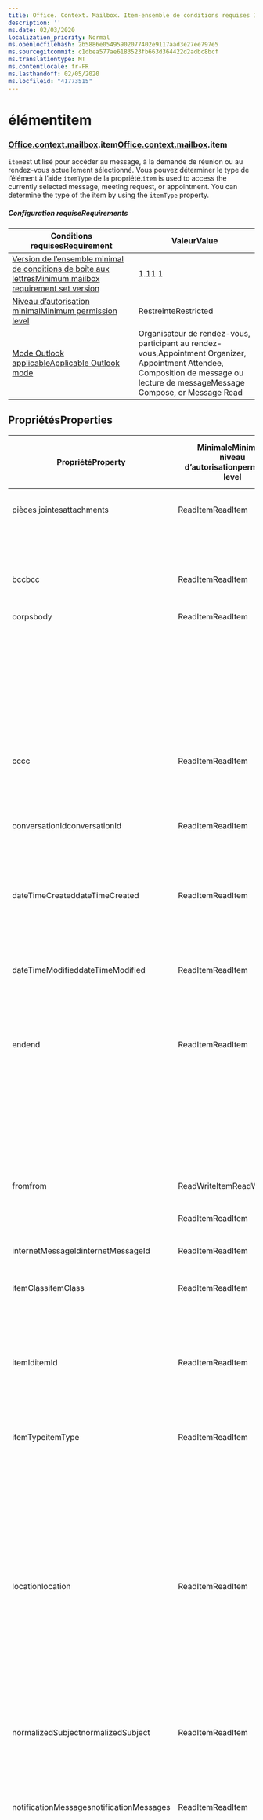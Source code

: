 ```yaml
---
title: Office. Context. Mailbox. Item-ensemble de conditions requises 1,7
description: ''
ms.date: 02/03/2020
localization_priority: Normal
ms.openlocfilehash: 2b5886e05495902077402e9117aad3e27ee797e5
ms.sourcegitcommit: c1dbea577ae6183523fb663d364422d2adbc8bcf
ms.translationtype: MT
ms.contentlocale: fr-FR
ms.lasthandoff: 02/05/2020
ms.locfileid: "41773515"
---
```

# <a name="item"></a><span data-ttu-id="9b2e2-102">élément</span><span class="sxs-lookup"><span data-stu-id="9b2e2-102">item</span></span>

### <a name="officeofficemdcontextofficecontextmdmailboxofficecontextmailboxmditem"></a><span data-ttu-id="9b2e2-103">[Office](office.md)[.context](office.context.md)[.mailbox](office.context.mailbox.md).item</span><span class="sxs-lookup"><span data-stu-id="9b2e2-103">[Office](office.md)[.context](office.context.md)[.mailbox](office.context.mailbox.md).item</span></span>

<span data-ttu-id="9b2e2-p101">`item`est utilisé pour accéder au message, à la demande de réunion ou au rendez-vous actuellement sélectionné. Vous pouvez déterminer le type de l’élément à l’aide `itemType` de la propriété.</span><span class="sxs-lookup"><span data-stu-id="9b2e2-p101">`item` is used to access the currently selected message, meeting request, or appointment. You can determine the type of the item by using the `itemType` property.</span></span>

##### <a name="requirements"></a><span data-ttu-id="9b2e2-106">Configuration requise</span><span class="sxs-lookup"><span data-stu-id="9b2e2-106">Requirements</span></span>

|<span data-ttu-id="9b2e2-107">Conditions requises</span><span class="sxs-lookup"><span data-stu-id="9b2e2-107">Requirement</span></span>|<span data-ttu-id="9b2e2-108">Valeur</span><span class="sxs-lookup"><span data-stu-id="9b2e2-108">Value</span></span>|
|---|---|
|[<span data-ttu-id="9b2e2-109">Version de l’ensemble minimal de conditions de boîte aux lettres</span><span class="sxs-lookup"><span data-stu-id="9b2e2-109">Minimum mailbox requirement set version</span></span>](../../requirement-sets/outlook-api-requirement-sets.md)|<span data-ttu-id="9b2e2-110">1.1</span><span class="sxs-lookup"><span data-stu-id="9b2e2-110">1.1</span></span>|
|[<span data-ttu-id="9b2e2-111">Niveau d’autorisation minimal</span><span class="sxs-lookup"><span data-stu-id="9b2e2-111">Minimum permission level</span></span>](/outlook/add-ins/understanding-outlook-add-in-permissions)|<span data-ttu-id="9b2e2-112">Restreinte</span><span class="sxs-lookup"><span data-stu-id="9b2e2-112">Restricted</span></span>|
|[<span data-ttu-id="9b2e2-113">Mode Outlook applicable</span><span class="sxs-lookup"><span data-stu-id="9b2e2-113">Applicable Outlook mode</span></span>](/outlook/add-ins/#extension-points)|<span data-ttu-id="9b2e2-114">Organisateur de rendez-vous, participant au rendez-vous,</span><span class="sxs-lookup"><span data-stu-id="9b2e2-114">Appointment Organizer, Appointment Attendee,</span></span><br><span data-ttu-id="9b2e2-115">Composition de message ou lecture de message</span><span class="sxs-lookup"><span data-stu-id="9b2e2-115">Message Compose, or Message Read</span></span>|

## <a name="properties"></a><span data-ttu-id="9b2e2-116">Propriétés</span><span class="sxs-lookup"><span data-stu-id="9b2e2-116">Properties</span></span>

| <span data-ttu-id="9b2e2-117">Propriété</span><span class="sxs-lookup"><span data-stu-id="9b2e2-117">Property</span></span> | <span data-ttu-id="9b2e2-118">Minimale</span><span class="sxs-lookup"><span data-stu-id="9b2e2-118">Minimum</span></span><br><span data-ttu-id="9b2e2-119">niveau d’autorisation</span><span class="sxs-lookup"><span data-stu-id="9b2e2-119">permission level</span></span> | <span data-ttu-id="9b2e2-120">Détails par mode</span><span class="sxs-lookup"><span data-stu-id="9b2e2-120">Details by mode</span></span> | <span data-ttu-id="9b2e2-121">Type de retour</span><span class="sxs-lookup"><span data-stu-id="9b2e2-121">Return type</span></span> | <span data-ttu-id="9b2e2-122">Minimale</span><span class="sxs-lookup"><span data-stu-id="9b2e2-122">Minimum</span></span><br><span data-ttu-id="9b2e2-123">ensemble de conditions requises</span><span class="sxs-lookup"><span data-stu-id="9b2e2-123">requirement set</span></span> |
|---|---|---|---|:---:|
| <span data-ttu-id="9b2e2-124">pièces jointes</span><span class="sxs-lookup"><span data-stu-id="9b2e2-124">attachments</span></span> | <span data-ttu-id="9b2e2-125">ReadItem</span><span class="sxs-lookup"><span data-stu-id="9b2e2-125">ReadItem</span></span> | [<span data-ttu-id="9b2e2-126">Participant à un rendez-vous</span><span class="sxs-lookup"><span data-stu-id="9b2e2-126">Appointment Attendee</span></span>](/javascript/api/outlook/office.appointmentread?view=outlook-js-1.7#attachments) | <span data-ttu-id="9b2e2-127">Array.<[AttachmentDetails](/javascript/api/outlook/office.attachmentdetails)></span><span class="sxs-lookup"><span data-stu-id="9b2e2-127">Array.<[AttachmentDetails](/javascript/api/outlook/office.attachmentdetails)></span></span> | [<span data-ttu-id="9b2e2-128">1.1</span><span class="sxs-lookup"><span data-stu-id="9b2e2-128">1.1</span></span>](../requirement-set-1.1/outlook-requirement-set-1.1.md) |
| | | [<span data-ttu-id="9b2e2-129">Lecture de message</span><span class="sxs-lookup"><span data-stu-id="9b2e2-129">Message Read</span></span>](/javascript/api/outlook/office.messageread?view=outlook-js-1.7#attachments) | <span data-ttu-id="9b2e2-130">Array.<[AttachmentDetails](/javascript/api/outlook/office.attachmentdetails)></span><span class="sxs-lookup"><span data-stu-id="9b2e2-130">Array.<[AttachmentDetails](/javascript/api/outlook/office.attachmentdetails)></span></span> | [<span data-ttu-id="9b2e2-131">1.1</span><span class="sxs-lookup"><span data-stu-id="9b2e2-131">1.1</span></span>](../requirement-set-1.1/outlook-requirement-set-1.1.md) |
| <span data-ttu-id="9b2e2-132">bcc</span><span class="sxs-lookup"><span data-stu-id="9b2e2-132">bcc</span></span> | <span data-ttu-id="9b2e2-133">ReadItem</span><span class="sxs-lookup"><span data-stu-id="9b2e2-133">ReadItem</span></span> | [<span data-ttu-id="9b2e2-134">Composition de message</span><span class="sxs-lookup"><span data-stu-id="9b2e2-134">Message Compose</span></span>](/javascript/api/outlook/office.messagecompose?view=outlook-js-1.7#bcc) | [<span data-ttu-id="9b2e2-135">Destinataires</span><span class="sxs-lookup"><span data-stu-id="9b2e2-135">Recipients</span></span>](/javascript/api/outlook/office.recipients) | [<span data-ttu-id="9b2e2-136">1.1</span><span class="sxs-lookup"><span data-stu-id="9b2e2-136">1.1</span></span>](../requirement-set-1.1/outlook-requirement-set-1.1.md) |
| <span data-ttu-id="9b2e2-137">corps</span><span class="sxs-lookup"><span data-stu-id="9b2e2-137">body</span></span> | <span data-ttu-id="9b2e2-138">ReadItem</span><span class="sxs-lookup"><span data-stu-id="9b2e2-138">ReadItem</span></span> | [<span data-ttu-id="9b2e2-139">Organisateur de rendez-vous</span><span class="sxs-lookup"><span data-stu-id="9b2e2-139">Appointment Organizer</span></span>](/javascript/api/outlook/office.appointmentcompose?view=outlook-js-1.7#body) | [<span data-ttu-id="9b2e2-140">Corps</span><span class="sxs-lookup"><span data-stu-id="9b2e2-140">Body</span></span>](/javascript/api/outlook/office.body) | [<span data-ttu-id="9b2e2-141">1.1</span><span class="sxs-lookup"><span data-stu-id="9b2e2-141">1.1</span></span>](../requirement-set-1.1/outlook-requirement-set-1.1.md) |
| | | [<span data-ttu-id="9b2e2-142">Participant à un rendez-vous</span><span class="sxs-lookup"><span data-stu-id="9b2e2-142">Appointment Attendee</span></span>](/javascript/api/outlook/office.appointmentread?view=outlook-js-1.7#body) | [<span data-ttu-id="9b2e2-143">Corps</span><span class="sxs-lookup"><span data-stu-id="9b2e2-143">Body</span></span>](/javascript/api/outlook/office.body) | [<span data-ttu-id="9b2e2-144">1.1</span><span class="sxs-lookup"><span data-stu-id="9b2e2-144">1.1</span></span>](../requirement-set-1.1/outlook-requirement-set-1.1.md) |
| | | [<span data-ttu-id="9b2e2-145">Composition de message</span><span class="sxs-lookup"><span data-stu-id="9b2e2-145">Message Compose</span></span>](/javascript/api/outlook/office.messagecompose?view=outlook-js-1.7#body) | [<span data-ttu-id="9b2e2-146">Corps</span><span class="sxs-lookup"><span data-stu-id="9b2e2-146">Body</span></span>](/javascript/api/outlook/office.body) | [<span data-ttu-id="9b2e2-147">1.1</span><span class="sxs-lookup"><span data-stu-id="9b2e2-147">1.1</span></span>](../requirement-set-1.1/outlook-requirement-set-1.1.md) |
| | | [<span data-ttu-id="9b2e2-148">Lecture de message</span><span class="sxs-lookup"><span data-stu-id="9b2e2-148">Message Read</span></span>](/javascript/api/outlook/office.messageread?view=outlook-js-1.7#body) | [<span data-ttu-id="9b2e2-149">Corps</span><span class="sxs-lookup"><span data-stu-id="9b2e2-149">Body</span></span>](/javascript/api/outlook/office.body) | [<span data-ttu-id="9b2e2-150">1.1</span><span class="sxs-lookup"><span data-stu-id="9b2e2-150">1.1</span></span>](../requirement-set-1.1/outlook-requirement-set-1.1.md) |
| <span data-ttu-id="9b2e2-151">cc</span><span class="sxs-lookup"><span data-stu-id="9b2e2-151">cc</span></span> | <span data-ttu-id="9b2e2-152">ReadItem</span><span class="sxs-lookup"><span data-stu-id="9b2e2-152">ReadItem</span></span> | [<span data-ttu-id="9b2e2-153">Composition de message</span><span class="sxs-lookup"><span data-stu-id="9b2e2-153">Message Compose</span></span>](/javascript/api/outlook/office.messagecompose?view=outlook-js-1.7#cc) | [<span data-ttu-id="9b2e2-154">Destinataires</span><span class="sxs-lookup"><span data-stu-id="9b2e2-154">Recipients</span></span>](/javascript/api/outlook/office.recipients) | [<span data-ttu-id="9b2e2-155">1.1</span><span class="sxs-lookup"><span data-stu-id="9b2e2-155">1.1</span></span>](../requirement-set-1.1/outlook-requirement-set-1.1.md) |
| | | [<span data-ttu-id="9b2e2-156">Lecture de message</span><span class="sxs-lookup"><span data-stu-id="9b2e2-156">Message Read</span></span>](/javascript/api/outlook/office.messageread?view=outlook-js-1.7#cc) | <span data-ttu-id="9b2e2-157">Tableau. <[EmailAddressDetails](/javascript/api/outlook/office.emailaddressdetails)></span><span class="sxs-lookup"><span data-stu-id="9b2e2-157">Array.<[EmailAddressDetails](/javascript/api/outlook/office.emailaddressdetails)></span></span> | [<span data-ttu-id="9b2e2-158">1.1</span><span class="sxs-lookup"><span data-stu-id="9b2e2-158">1.1</span></span>](../requirement-set-1.1/outlook-requirement-set-1.1.md) |
| <span data-ttu-id="9b2e2-159">conversationId</span><span class="sxs-lookup"><span data-stu-id="9b2e2-159">conversationId</span></span> | <span data-ttu-id="9b2e2-160">ReadItem</span><span class="sxs-lookup"><span data-stu-id="9b2e2-160">ReadItem</span></span> | [<span data-ttu-id="9b2e2-161">Composition de message</span><span class="sxs-lookup"><span data-stu-id="9b2e2-161">Message Compose</span></span>](/javascript/api/outlook/office.messagecompose?view=outlook-js-1.7#conversationid) | <span data-ttu-id="9b2e2-162">Chaîne</span><span class="sxs-lookup"><span data-stu-id="9b2e2-162">String</span></span> | [<span data-ttu-id="9b2e2-163">1.1</span><span class="sxs-lookup"><span data-stu-id="9b2e2-163">1.1</span></span>](../requirement-set-1.1/outlook-requirement-set-1.1.md) |
| | | [<span data-ttu-id="9b2e2-164">Lecture de message</span><span class="sxs-lookup"><span data-stu-id="9b2e2-164">Message Read</span></span>](/javascript/api/outlook/office.messageread?view=outlook-js-1.7#conversationid) | <span data-ttu-id="9b2e2-165">Chaîne</span><span class="sxs-lookup"><span data-stu-id="9b2e2-165">String</span></span> | [<span data-ttu-id="9b2e2-166">1.1</span><span class="sxs-lookup"><span data-stu-id="9b2e2-166">1.1</span></span>](../requirement-set-1.1/outlook-requirement-set-1.1.md) |
| <span data-ttu-id="9b2e2-167">dateTimeCreated</span><span class="sxs-lookup"><span data-stu-id="9b2e2-167">dateTimeCreated</span></span> | <span data-ttu-id="9b2e2-168">ReadItem</span><span class="sxs-lookup"><span data-stu-id="9b2e2-168">ReadItem</span></span> | [<span data-ttu-id="9b2e2-169">Participant à un rendez-vous</span><span class="sxs-lookup"><span data-stu-id="9b2e2-169">Appointment Attendee</span></span>](/javascript/api/outlook/office.appointmentread?view=outlook-js-1.7#datetimecreated) | <span data-ttu-id="9b2e2-170">Date</span><span class="sxs-lookup"><span data-stu-id="9b2e2-170">Date</span></span> | [<span data-ttu-id="9b2e2-171">1.1</span><span class="sxs-lookup"><span data-stu-id="9b2e2-171">1.1</span></span>](../requirement-set-1.1/outlook-requirement-set-1.1.md) |
| | | [<span data-ttu-id="9b2e2-172">Lecture de message</span><span class="sxs-lookup"><span data-stu-id="9b2e2-172">Message Read</span></span>](/javascript/api/outlook/office.messageread?view=outlook-js-1.7#datetimecreated) | <span data-ttu-id="9b2e2-173">Date</span><span class="sxs-lookup"><span data-stu-id="9b2e2-173">Date</span></span> | [<span data-ttu-id="9b2e2-174">1.1</span><span class="sxs-lookup"><span data-stu-id="9b2e2-174">1.1</span></span>](../requirement-set-1.1/outlook-requirement-set-1.1.md) |
| <span data-ttu-id="9b2e2-175">dateTimeModified</span><span class="sxs-lookup"><span data-stu-id="9b2e2-175">dateTimeModified</span></span> | <span data-ttu-id="9b2e2-176">ReadItem</span><span class="sxs-lookup"><span data-stu-id="9b2e2-176">ReadItem</span></span> | [<span data-ttu-id="9b2e2-177">Participant à un rendez-vous</span><span class="sxs-lookup"><span data-stu-id="9b2e2-177">Appointment Attendee</span></span>](/javascript/api/outlook/office.appointmentread?view=outlook-js-1.7#datetimemodified) | <span data-ttu-id="9b2e2-178">Date</span><span class="sxs-lookup"><span data-stu-id="9b2e2-178">Date</span></span> | [<span data-ttu-id="9b2e2-179">1.1</span><span class="sxs-lookup"><span data-stu-id="9b2e2-179">1.1</span></span>](../requirement-set-1.1/outlook-requirement-set-1.1.md) |
| | | [<span data-ttu-id="9b2e2-180">Lecture de message</span><span class="sxs-lookup"><span data-stu-id="9b2e2-180">Message Read</span></span>](/javascript/api/outlook/office.messageread?view=outlook-js-1.7#datetimemodified) | <span data-ttu-id="9b2e2-181">Date</span><span class="sxs-lookup"><span data-stu-id="9b2e2-181">Date</span></span> | [<span data-ttu-id="9b2e2-182">1.1</span><span class="sxs-lookup"><span data-stu-id="9b2e2-182">1.1</span></span>](../requirement-set-1.1/outlook-requirement-set-1.1.md) |
| <span data-ttu-id="9b2e2-183">end</span><span class="sxs-lookup"><span data-stu-id="9b2e2-183">end</span></span> | <span data-ttu-id="9b2e2-184">ReadItem</span><span class="sxs-lookup"><span data-stu-id="9b2e2-184">ReadItem</span></span> | [<span data-ttu-id="9b2e2-185">Organisateur de rendez-vous</span><span class="sxs-lookup"><span data-stu-id="9b2e2-185">Appointment Organizer</span></span>](/javascript/api/outlook/office.appointmentcompose?view=outlook-js-1.7#end) | [<span data-ttu-id="9b2e2-186">Time</span><span class="sxs-lookup"><span data-stu-id="9b2e2-186">Time</span></span>](/javascript/api/outlook/office.time) | [<span data-ttu-id="9b2e2-187">1.1</span><span class="sxs-lookup"><span data-stu-id="9b2e2-187">1.1</span></span>](../requirement-set-1.1/outlook-requirement-set-1.1.md) |
| | | [<span data-ttu-id="9b2e2-188">Participant à un rendez-vous</span><span class="sxs-lookup"><span data-stu-id="9b2e2-188">Appointment Attendee</span></span>](/javascript/api/outlook/office.appointmentread?view=outlook-js-1.7#end) | <span data-ttu-id="9b2e2-189">Date</span><span class="sxs-lookup"><span data-stu-id="9b2e2-189">Date</span></span> | [<span data-ttu-id="9b2e2-190">1.1</span><span class="sxs-lookup"><span data-stu-id="9b2e2-190">1.1</span></span>](../requirement-set-1.1/outlook-requirement-set-1.1.md) |
| | | [<span data-ttu-id="9b2e2-191">Lecture de message</span><span class="sxs-lookup"><span data-stu-id="9b2e2-191">Message Read</span></span>](/javascript/api/outlook/office.messageread?view=outlook-js-1.7#end)<br><span data-ttu-id="9b2e2-192">(Demande de réunion)</span><span class="sxs-lookup"><span data-stu-id="9b2e2-192">(Meeting Request)</span></span> | <span data-ttu-id="9b2e2-193">Date</span><span class="sxs-lookup"><span data-stu-id="9b2e2-193">Date</span></span> | [<span data-ttu-id="9b2e2-194">1.1</span><span class="sxs-lookup"><span data-stu-id="9b2e2-194">1.1</span></span>](../requirement-set-1.1/outlook-requirement-set-1.1.md) |
| <span data-ttu-id="9b2e2-195">from</span><span class="sxs-lookup"><span data-stu-id="9b2e2-195">from</span></span> | <span data-ttu-id="9b2e2-196">ReadWriteItem</span><span class="sxs-lookup"><span data-stu-id="9b2e2-196">ReadWriteItem</span></span> | [<span data-ttu-id="9b2e2-197">Composition de message</span><span class="sxs-lookup"><span data-stu-id="9b2e2-197">Message Compose</span></span>](/javascript/api/outlook/office.messagecompose?view=outlook-js-1.7#from) | [<span data-ttu-id="9b2e2-198">From</span><span class="sxs-lookup"><span data-stu-id="9b2e2-198">From</span></span>](/javascript/api/outlook/office.from) | [<span data-ttu-id="9b2e2-199">1,7</span><span class="sxs-lookup"><span data-stu-id="9b2e2-199">1.7</span></span>](../requirement-set-1.7/outlook-requirement-set-1.7.md) |
| | <span data-ttu-id="9b2e2-200">ReadItem</span><span class="sxs-lookup"><span data-stu-id="9b2e2-200">ReadItem</span></span> | [<span data-ttu-id="9b2e2-201">Lecture de message</span><span class="sxs-lookup"><span data-stu-id="9b2e2-201">Message Read</span></span>](/javascript/api/outlook/office.messageread?view=outlook-js-1.7#from) | [<span data-ttu-id="9b2e2-202">EmailAddressDetails</span><span class="sxs-lookup"><span data-stu-id="9b2e2-202">EmailAddressDetails</span></span>](/javascript/api/outlook/office.emailaddressdetails) | [<span data-ttu-id="9b2e2-203">1.1</span><span class="sxs-lookup"><span data-stu-id="9b2e2-203">1.1</span></span>](../requirement-set-1.1/outlook-requirement-set-1.1.md) |
| <span data-ttu-id="9b2e2-204">internetMessageId</span><span class="sxs-lookup"><span data-stu-id="9b2e2-204">internetMessageId</span></span> | <span data-ttu-id="9b2e2-205">ReadItem</span><span class="sxs-lookup"><span data-stu-id="9b2e2-205">ReadItem</span></span> | [<span data-ttu-id="9b2e2-206">Lecture de message</span><span class="sxs-lookup"><span data-stu-id="9b2e2-206">Message Read</span></span>](/javascript/api/outlook/office.messageread?view=outlook-js-1.7#internetmessageid) | <span data-ttu-id="9b2e2-207">Chaîne</span><span class="sxs-lookup"><span data-stu-id="9b2e2-207">String</span></span> | [<span data-ttu-id="9b2e2-208">1.1</span><span class="sxs-lookup"><span data-stu-id="9b2e2-208">1.1</span></span>](../requirement-set-1.1/outlook-requirement-set-1.1.md) |
| <span data-ttu-id="9b2e2-209">itemClass</span><span class="sxs-lookup"><span data-stu-id="9b2e2-209">itemClass</span></span> | <span data-ttu-id="9b2e2-210">ReadItem</span><span class="sxs-lookup"><span data-stu-id="9b2e2-210">ReadItem</span></span> | [<span data-ttu-id="9b2e2-211">Participant à un rendez-vous</span><span class="sxs-lookup"><span data-stu-id="9b2e2-211">Appointment Attendee</span></span>](/javascript/api/outlook/office.appointmentread?view=outlook-js-1.7#itemclass) | <span data-ttu-id="9b2e2-212">Chaîne</span><span class="sxs-lookup"><span data-stu-id="9b2e2-212">String</span></span> | [<span data-ttu-id="9b2e2-213">1.1</span><span class="sxs-lookup"><span data-stu-id="9b2e2-213">1.1</span></span>](../requirement-set-1.1/outlook-requirement-set-1.1.md) |
| | | [<span data-ttu-id="9b2e2-214">Lecture de message</span><span class="sxs-lookup"><span data-stu-id="9b2e2-214">Message Read</span></span>](/javascript/api/outlook/office.messageread?view=outlook-js-1.7#itemclass) | <span data-ttu-id="9b2e2-215">Chaîne</span><span class="sxs-lookup"><span data-stu-id="9b2e2-215">String</span></span> | [<span data-ttu-id="9b2e2-216">1.1</span><span class="sxs-lookup"><span data-stu-id="9b2e2-216">1.1</span></span>](../requirement-set-1.1/outlook-requirement-set-1.1.md) |
| <span data-ttu-id="9b2e2-217">itemId</span><span class="sxs-lookup"><span data-stu-id="9b2e2-217">itemId</span></span> | <span data-ttu-id="9b2e2-218">ReadItem</span><span class="sxs-lookup"><span data-stu-id="9b2e2-218">ReadItem</span></span> | [<span data-ttu-id="9b2e2-219">Participant à un rendez-vous</span><span class="sxs-lookup"><span data-stu-id="9b2e2-219">Appointment Attendee</span></span>](/javascript/api/outlook/office.appointmentread?view=outlook-js-1.7#itemid) | <span data-ttu-id="9b2e2-220">Chaîne</span><span class="sxs-lookup"><span data-stu-id="9b2e2-220">String</span></span> | [<span data-ttu-id="9b2e2-221">1.1</span><span class="sxs-lookup"><span data-stu-id="9b2e2-221">1.1</span></span>](../requirement-set-1.1/outlook-requirement-set-1.1.md) |
| | | [<span data-ttu-id="9b2e2-222">Lecture de message</span><span class="sxs-lookup"><span data-stu-id="9b2e2-222">Message Read</span></span>](/javascript/api/outlook/office.messageread?view=outlook-js-1.7#itemid) | <span data-ttu-id="9b2e2-223">Chaîne</span><span class="sxs-lookup"><span data-stu-id="9b2e2-223">String</span></span> | [<span data-ttu-id="9b2e2-224">1.1</span><span class="sxs-lookup"><span data-stu-id="9b2e2-224">1.1</span></span>](../requirement-set-1.1/outlook-requirement-set-1.1.md) |
| <span data-ttu-id="9b2e2-225">itemType</span><span class="sxs-lookup"><span data-stu-id="9b2e2-225">itemType</span></span> | <span data-ttu-id="9b2e2-226">ReadItem</span><span class="sxs-lookup"><span data-stu-id="9b2e2-226">ReadItem</span></span> | [<span data-ttu-id="9b2e2-227">Organisateur de rendez-vous</span><span class="sxs-lookup"><span data-stu-id="9b2e2-227">Appointment Organizer</span></span>](/javascript/api/outlook/office.appointmentcompose?view=outlook-js-1.7#itemtype) | [<span data-ttu-id="9b2e2-228">MailboxEnums. ItemType</span><span class="sxs-lookup"><span data-stu-id="9b2e2-228">MailboxEnums.ItemType</span></span>](/javascript/api/outlook/office.mailboxenums.itemtype) | [<span data-ttu-id="9b2e2-229">1.1</span><span class="sxs-lookup"><span data-stu-id="9b2e2-229">1.1</span></span>](../requirement-set-1.1/outlook-requirement-set-1.1.md) |
| | | [<span data-ttu-id="9b2e2-230">Participant à un rendez-vous</span><span class="sxs-lookup"><span data-stu-id="9b2e2-230">Appointment Attendee</span></span>](/javascript/api/outlook/office.appointmentread?view=outlook-js-1.7#itemtype) | [<span data-ttu-id="9b2e2-231">MailboxEnums. ItemType</span><span class="sxs-lookup"><span data-stu-id="9b2e2-231">MailboxEnums.ItemType</span></span>](/javascript/api/outlook/office.mailboxenums.itemtype) | [<span data-ttu-id="9b2e2-232">1.1</span><span class="sxs-lookup"><span data-stu-id="9b2e2-232">1.1</span></span>](../requirement-set-1.1/outlook-requirement-set-1.1.md) |
| | | [<span data-ttu-id="9b2e2-233">Composition de message</span><span class="sxs-lookup"><span data-stu-id="9b2e2-233">Message Compose</span></span>](/javascript/api/outlook/office.messagecompose?view=outlook-js-1.7#itemtype) | [<span data-ttu-id="9b2e2-234">MailboxEnums. ItemType</span><span class="sxs-lookup"><span data-stu-id="9b2e2-234">MailboxEnums.ItemType</span></span>](/javascript/api/outlook/office.mailboxenums.itemtype) | [<span data-ttu-id="9b2e2-235">1.1</span><span class="sxs-lookup"><span data-stu-id="9b2e2-235">1.1</span></span>](../requirement-set-1.1/outlook-requirement-set-1.1.md) |
| | | [<span data-ttu-id="9b2e2-236">Lecture de message</span><span class="sxs-lookup"><span data-stu-id="9b2e2-236">Message Read</span></span>](/javascript/api/outlook/office.messageread?view=outlook-js-1.7#itemtype) | [<span data-ttu-id="9b2e2-237">MailboxEnums. ItemType</span><span class="sxs-lookup"><span data-stu-id="9b2e2-237">MailboxEnums.ItemType</span></span>](/javascript/api/outlook/office.mailboxenums.itemtype) | [<span data-ttu-id="9b2e2-238">1.1</span><span class="sxs-lookup"><span data-stu-id="9b2e2-238">1.1</span></span>](../requirement-set-1.1/outlook-requirement-set-1.1.md) |
| <span data-ttu-id="9b2e2-239">location</span><span class="sxs-lookup"><span data-stu-id="9b2e2-239">location</span></span> | <span data-ttu-id="9b2e2-240">ReadItem</span><span class="sxs-lookup"><span data-stu-id="9b2e2-240">ReadItem</span></span> | [<span data-ttu-id="9b2e2-241">Organisateur de rendez-vous</span><span class="sxs-lookup"><span data-stu-id="9b2e2-241">Appointment Organizer</span></span>](/javascript/api/outlook/office.appointmentcompose?view=outlook-js-1.7#location) | [<span data-ttu-id="9b2e2-242">Location</span><span class="sxs-lookup"><span data-stu-id="9b2e2-242">Location</span></span>](/javascript/api/outlook/office.location) | [<span data-ttu-id="9b2e2-243">1.1</span><span class="sxs-lookup"><span data-stu-id="9b2e2-243">1.1</span></span>](../requirement-set-1.1/outlook-requirement-set-1.1.md) |
| | | [<span data-ttu-id="9b2e2-244">Participant à un rendez-vous</span><span class="sxs-lookup"><span data-stu-id="9b2e2-244">Appointment Attendee</span></span>](/javascript/api/outlook/office.appointmentread?view=outlook-js-1.7#location) | <span data-ttu-id="9b2e2-245">Chaîne</span><span class="sxs-lookup"><span data-stu-id="9b2e2-245">String</span></span> | [<span data-ttu-id="9b2e2-246">1.1</span><span class="sxs-lookup"><span data-stu-id="9b2e2-246">1.1</span></span>](../requirement-set-1.1/outlook-requirement-set-1.1.md) |
| | | [<span data-ttu-id="9b2e2-247">Lecture de message</span><span class="sxs-lookup"><span data-stu-id="9b2e2-247">Message Read</span></span>](/javascript/api/outlook/office.messageread?view=outlook-js-1.7#location)<br><span data-ttu-id="9b2e2-248">(Demande de réunion)</span><span class="sxs-lookup"><span data-stu-id="9b2e2-248">(Meeting Request)</span></span> | <span data-ttu-id="9b2e2-249">Chaîne</span><span class="sxs-lookup"><span data-stu-id="9b2e2-249">String</span></span> | [<span data-ttu-id="9b2e2-250">1.1</span><span class="sxs-lookup"><span data-stu-id="9b2e2-250">1.1</span></span>](../requirement-set-1.1/outlook-requirement-set-1.1.md) |
| <span data-ttu-id="9b2e2-251">normalizedSubject</span><span class="sxs-lookup"><span data-stu-id="9b2e2-251">normalizedSubject</span></span> | <span data-ttu-id="9b2e2-252">ReadItem</span><span class="sxs-lookup"><span data-stu-id="9b2e2-252">ReadItem</span></span> | [<span data-ttu-id="9b2e2-253">Participant à un rendez-vous</span><span class="sxs-lookup"><span data-stu-id="9b2e2-253">Appointment Attendee</span></span>](/javascript/api/outlook/office.appointmentread?view=outlook-js-1.7#normalizedsubject) | <span data-ttu-id="9b2e2-254">Chaîne</span><span class="sxs-lookup"><span data-stu-id="9b2e2-254">String</span></span> | [<span data-ttu-id="9b2e2-255">1.1</span><span class="sxs-lookup"><span data-stu-id="9b2e2-255">1.1</span></span>](../requirement-set-1.1/outlook-requirement-set-1.1.md) |
| | | [<span data-ttu-id="9b2e2-256">Lecture de message</span><span class="sxs-lookup"><span data-stu-id="9b2e2-256">Message Read</span></span>](/javascript/api/outlook/office.messageread?view=outlook-js-1.7#normalizedsubject) | <span data-ttu-id="9b2e2-257">Chaîne</span><span class="sxs-lookup"><span data-stu-id="9b2e2-257">String</span></span> | [<span data-ttu-id="9b2e2-258">1.1</span><span class="sxs-lookup"><span data-stu-id="9b2e2-258">1.1</span></span>](../requirement-set-1.1/outlook-requirement-set-1.1.md) |
| <span data-ttu-id="9b2e2-259">notificationMessages</span><span class="sxs-lookup"><span data-stu-id="9b2e2-259">notificationMessages</span></span> | <span data-ttu-id="9b2e2-260">ReadItem</span><span class="sxs-lookup"><span data-stu-id="9b2e2-260">ReadItem</span></span> | [<span data-ttu-id="9b2e2-261">Organisateur de rendez-vous</span><span class="sxs-lookup"><span data-stu-id="9b2e2-261">Appointment Organizer</span></span>](/javascript/api/outlook/office.appointmentcompose?view=outlook-js-1.7#notificationmessages) | [<span data-ttu-id="9b2e2-262">NotificationMessages</span><span class="sxs-lookup"><span data-stu-id="9b2e2-262">NotificationMessages</span></span>](/javascript/api/outlook/office.notificationmessages) | [<span data-ttu-id="9b2e2-263">1.3</span><span class="sxs-lookup"><span data-stu-id="9b2e2-263">1.3</span></span>](../requirement-set-1.3/outlook-requirement-set-1.3.md) |
| | | [<span data-ttu-id="9b2e2-264">Participant à un rendez-vous</span><span class="sxs-lookup"><span data-stu-id="9b2e2-264">Appointment Attendee</span></span>](/javascript/api/outlook/office.appointmentread?view=outlook-js-1.7#notificationmessages) | [<span data-ttu-id="9b2e2-265">NotificationMessages</span><span class="sxs-lookup"><span data-stu-id="9b2e2-265">NotificationMessages</span></span>](/javascript/api/outlook/office.notificationmessages) | [<span data-ttu-id="9b2e2-266">1.3</span><span class="sxs-lookup"><span data-stu-id="9b2e2-266">1.3</span></span>](../requirement-set-1.3/outlook-requirement-set-1.3.md) |
| | | [<span data-ttu-id="9b2e2-267">Composition de message</span><span class="sxs-lookup"><span data-stu-id="9b2e2-267">Message Compose</span></span>](/javascript/api/outlook/office.messagecompose?view=outlook-js-1.7#notificationmessages) | [<span data-ttu-id="9b2e2-268">NotificationMessages</span><span class="sxs-lookup"><span data-stu-id="9b2e2-268">NotificationMessages</span></span>](/javascript/api/outlook/office.notificationmessages) | [<span data-ttu-id="9b2e2-269">1.3</span><span class="sxs-lookup"><span data-stu-id="9b2e2-269">1.3</span></span>](../requirement-set-1.3/outlook-requirement-set-1.3.md) |
| | | [<span data-ttu-id="9b2e2-270">Lecture de message</span><span class="sxs-lookup"><span data-stu-id="9b2e2-270">Message Read</span></span>](/javascript/api/outlook/office.messageread?view=outlook-js-1.7#notificationmessages) | [<span data-ttu-id="9b2e2-271">NotificationMessages</span><span class="sxs-lookup"><span data-stu-id="9b2e2-271">NotificationMessages</span></span>](/javascript/api/outlook/office.notificationmessages) | [<span data-ttu-id="9b2e2-272">1.3</span><span class="sxs-lookup"><span data-stu-id="9b2e2-272">1.3</span></span>](../requirement-set-1.3/outlook-requirement-set-1.3.md) |
| <span data-ttu-id="9b2e2-273">optionalAttendees</span><span class="sxs-lookup"><span data-stu-id="9b2e2-273">optionalAttendees</span></span> | <span data-ttu-id="9b2e2-274">ReadItem</span><span class="sxs-lookup"><span data-stu-id="9b2e2-274">ReadItem</span></span> | [<span data-ttu-id="9b2e2-275">Organisateur de rendez-vous</span><span class="sxs-lookup"><span data-stu-id="9b2e2-275">Appointment Organizer</span></span>](/javascript/api/outlook/office.appointmentcompose?view=outlook-js-1.7#optionalattendees) | [<span data-ttu-id="9b2e2-276">Destinataires</span><span class="sxs-lookup"><span data-stu-id="9b2e2-276">Recipients</span></span>](/javascript/api/outlook/office.recipients) | [<span data-ttu-id="9b2e2-277">1.1</span><span class="sxs-lookup"><span data-stu-id="9b2e2-277">1.1</span></span>](../requirement-set-1.1/outlook-requirement-set-1.1.md) |
| | | [<span data-ttu-id="9b2e2-278">Participant à un rendez-vous</span><span class="sxs-lookup"><span data-stu-id="9b2e2-278">Appointment Attendee</span></span>](/javascript/api/outlook/office.appointmentread?view=outlook-js-1.7#optionalattendees) | <span data-ttu-id="9b2e2-279">Tableau. <[EmailAddressDetails](/javascript/api/outlook/office.emailaddressdetails)></span><span class="sxs-lookup"><span data-stu-id="9b2e2-279">Array.<[EmailAddressDetails](/javascript/api/outlook/office.emailaddressdetails)></span></span> | [<span data-ttu-id="9b2e2-280">1.1</span><span class="sxs-lookup"><span data-stu-id="9b2e2-280">1.1</span></span>](../requirement-set-1.1/outlook-requirement-set-1.1.md) |
| <span data-ttu-id="9b2e2-281">organizer</span><span class="sxs-lookup"><span data-stu-id="9b2e2-281">organizer</span></span> | <span data-ttu-id="9b2e2-282">ReadWriteItem</span><span class="sxs-lookup"><span data-stu-id="9b2e2-282">ReadWriteItem</span></span> | [<span data-ttu-id="9b2e2-283">Organisateur de rendez-vous</span><span class="sxs-lookup"><span data-stu-id="9b2e2-283">Appointment Organizer</span></span>](/javascript/api/outlook/office.appointmentcompose?view=outlook-js-1.7#organizer) | [<span data-ttu-id="9b2e2-284">Organizer</span><span class="sxs-lookup"><span data-stu-id="9b2e2-284">Organizer</span></span>](/javascript/api/outlook/office.organizer) | [<span data-ttu-id="9b2e2-285">1,7</span><span class="sxs-lookup"><span data-stu-id="9b2e2-285">1.7</span></span>](../requirement-set-1.7/outlook-requirement-set-1.7.md) |
| | <span data-ttu-id="9b2e2-286">ReadItem</span><span class="sxs-lookup"><span data-stu-id="9b2e2-286">ReadItem</span></span> | [<span data-ttu-id="9b2e2-287">Participant à un rendez-vous</span><span class="sxs-lookup"><span data-stu-id="9b2e2-287">Appointment Attendee</span></span>](/javascript/api/outlook/office.appointmentread?view=outlook-js-1.7#organizer) | [<span data-ttu-id="9b2e2-288">EmailAddressDetails</span><span class="sxs-lookup"><span data-stu-id="9b2e2-288">EmailAddressDetails</span></span>](/javascript/api/outlook/office.emailaddressdetails) | [<span data-ttu-id="9b2e2-289">1.1</span><span class="sxs-lookup"><span data-stu-id="9b2e2-289">1.1</span></span>](../requirement-set-1.1/outlook-requirement-set-1.1.md) |
| <span data-ttu-id="9b2e2-290">recurrence</span><span class="sxs-lookup"><span data-stu-id="9b2e2-290">recurrence</span></span> | <span data-ttu-id="9b2e2-291">ReadItem</span><span class="sxs-lookup"><span data-stu-id="9b2e2-291">ReadItem</span></span> | [<span data-ttu-id="9b2e2-292">Organisateur de rendez-vous</span><span class="sxs-lookup"><span data-stu-id="9b2e2-292">Appointment Organizer</span></span>](/javascript/api/outlook/office.appointmentcompose?view=outlook-js-1.7#recurrence) | [<span data-ttu-id="9b2e2-293">Instances</span><span class="sxs-lookup"><span data-stu-id="9b2e2-293">Recurrence</span></span>](/javascript/api/outlook/office.recurrence) | [<span data-ttu-id="9b2e2-294">1,7</span><span class="sxs-lookup"><span data-stu-id="9b2e2-294">1.7</span></span>](../requirement-set-1.7/outlook-requirement-set-1.7.md) |
| | | [<span data-ttu-id="9b2e2-295">Participant à un rendez-vous</span><span class="sxs-lookup"><span data-stu-id="9b2e2-295">Appointment Attendee</span></span>](/javascript/api/outlook/office.appointmentread?view=outlook-js-1.7#recurrence) | [<span data-ttu-id="9b2e2-296">Instances</span><span class="sxs-lookup"><span data-stu-id="9b2e2-296">Recurrence</span></span>](/javascript/api/outlook/office.recurrence) | [<span data-ttu-id="9b2e2-297">1,7</span><span class="sxs-lookup"><span data-stu-id="9b2e2-297">1.7</span></span>](../requirement-set-1.7/outlook-requirement-set-1.7.md) |
| | | [<span data-ttu-id="9b2e2-298">Lecture de message</span><span class="sxs-lookup"><span data-stu-id="9b2e2-298">Message Read</span></span>](/javascript/api/outlook/office.messageread?view=outlook-js-1.7#recurrence)<br><span data-ttu-id="9b2e2-299">(Demande de réunion)</span><span class="sxs-lookup"><span data-stu-id="9b2e2-299">(Meeting Request)</span></span> | [<span data-ttu-id="9b2e2-300">Instances</span><span class="sxs-lookup"><span data-stu-id="9b2e2-300">Recurrence</span></span>](/javascript/api/outlook/office.recurrence) | [<span data-ttu-id="9b2e2-301">1,7</span><span class="sxs-lookup"><span data-stu-id="9b2e2-301">1.7</span></span>](../requirement-set-1.7/outlook-requirement-set-1.7.md) |
| <span data-ttu-id="9b2e2-302">requiredAttendees</span><span class="sxs-lookup"><span data-stu-id="9b2e2-302">requiredAttendees</span></span> | <span data-ttu-id="9b2e2-303">ReadItem</span><span class="sxs-lookup"><span data-stu-id="9b2e2-303">ReadItem</span></span> | [<span data-ttu-id="9b2e2-304">Organisateur de rendez-vous</span><span class="sxs-lookup"><span data-stu-id="9b2e2-304">Appointment Organizer</span></span>](/javascript/api/outlook/office.appointmentcompose?view=outlook-js-1.7#requiredattendees) | [<span data-ttu-id="9b2e2-305">Destinataires</span><span class="sxs-lookup"><span data-stu-id="9b2e2-305">Recipients</span></span>](/javascript/api/outlook/office.recipients) | [<span data-ttu-id="9b2e2-306">1.1</span><span class="sxs-lookup"><span data-stu-id="9b2e2-306">1.1</span></span>](../requirement-set-1.1/outlook-requirement-set-1.1.md) |
| | | [<span data-ttu-id="9b2e2-307">Participant à un rendez-vous</span><span class="sxs-lookup"><span data-stu-id="9b2e2-307">Appointment Attendee</span></span>](/javascript/api/outlook/office.appointmentread?view=outlook-js-1.7#requiredattendees) | <span data-ttu-id="9b2e2-308">Tableau. <[EmailAddressDetails](/javascript/api/outlook/office.emailaddressdetails)></span><span class="sxs-lookup"><span data-stu-id="9b2e2-308">Array.<[EmailAddressDetails](/javascript/api/outlook/office.emailaddressdetails)></span></span> | [<span data-ttu-id="9b2e2-309">1.1</span><span class="sxs-lookup"><span data-stu-id="9b2e2-309">1.1</span></span>](../requirement-set-1.1/outlook-requirement-set-1.1.md) |
| <span data-ttu-id="9b2e2-310">sender</span><span class="sxs-lookup"><span data-stu-id="9b2e2-310">sender</span></span> | <span data-ttu-id="9b2e2-311">ReadItem</span><span class="sxs-lookup"><span data-stu-id="9b2e2-311">ReadItem</span></span> | [<span data-ttu-id="9b2e2-312">Lecture de message</span><span class="sxs-lookup"><span data-stu-id="9b2e2-312">Message Read</span></span>](/javascript/api/outlook/office.messageread?view=outlook-js-1.7#sender) | [<span data-ttu-id="9b2e2-313">EmailAddressDetails</span><span class="sxs-lookup"><span data-stu-id="9b2e2-313">EmailAddressDetails</span></span>](/javascript/api/outlook/office.emailaddressdetails) | [<span data-ttu-id="9b2e2-314">1.1</span><span class="sxs-lookup"><span data-stu-id="9b2e2-314">1.1</span></span>](../requirement-set-1.1/outlook-requirement-set-1.1.md) |
| <span data-ttu-id="9b2e2-315">seriesId</span><span class="sxs-lookup"><span data-stu-id="9b2e2-315">seriesId</span></span> | <span data-ttu-id="9b2e2-316">ReadItem</span><span class="sxs-lookup"><span data-stu-id="9b2e2-316">ReadItem</span></span> | [<span data-ttu-id="9b2e2-317">Organisateur de rendez-vous</span><span class="sxs-lookup"><span data-stu-id="9b2e2-317">Appointment Organizer</span></span>](/javascript/api/outlook/office.appointmentcompose?view=outlook-js-1.7#seriesid) | <span data-ttu-id="9b2e2-318">Chaîne</span><span class="sxs-lookup"><span data-stu-id="9b2e2-318">String</span></span> | [<span data-ttu-id="9b2e2-319">1,7</span><span class="sxs-lookup"><span data-stu-id="9b2e2-319">1.7</span></span>](../requirement-set-1.7/outlook-requirement-set-1.7.md) |
| | | [<span data-ttu-id="9b2e2-320">Participant à un rendez-vous</span><span class="sxs-lookup"><span data-stu-id="9b2e2-320">Appointment Attendee</span></span>](/javascript/api/outlook/office.appointmentread?view=outlook-js-1.7#seriesid) | <span data-ttu-id="9b2e2-321">Chaîne</span><span class="sxs-lookup"><span data-stu-id="9b2e2-321">String</span></span> | [<span data-ttu-id="9b2e2-322">1,7</span><span class="sxs-lookup"><span data-stu-id="9b2e2-322">1.7</span></span>](../requirement-set-1.7/outlook-requirement-set-1.7.md) |
| | | [<span data-ttu-id="9b2e2-323">Composition de message</span><span class="sxs-lookup"><span data-stu-id="9b2e2-323">Message Compose</span></span>](/javascript/api/outlook/office.messagecompose?view=outlook-js-1.7#seriesid) | <span data-ttu-id="9b2e2-324">Chaîne</span><span class="sxs-lookup"><span data-stu-id="9b2e2-324">String</span></span> | [<span data-ttu-id="9b2e2-325">1,7</span><span class="sxs-lookup"><span data-stu-id="9b2e2-325">1.7</span></span>](../requirement-set-1.7/outlook-requirement-set-1.7.md) |
| | | [<span data-ttu-id="9b2e2-326">Lecture de message</span><span class="sxs-lookup"><span data-stu-id="9b2e2-326">Message Read</span></span>](/javascript/api/outlook/office.messageread?view=outlook-js-1.7#seriesid) | <span data-ttu-id="9b2e2-327">Chaîne</span><span class="sxs-lookup"><span data-stu-id="9b2e2-327">String</span></span> | [<span data-ttu-id="9b2e2-328">1,7</span><span class="sxs-lookup"><span data-stu-id="9b2e2-328">1.7</span></span>](../requirement-set-1.7/outlook-requirement-set-1.7.md) |
| <span data-ttu-id="9b2e2-329">start</span><span class="sxs-lookup"><span data-stu-id="9b2e2-329">start</span></span> | <span data-ttu-id="9b2e2-330">ReadItem</span><span class="sxs-lookup"><span data-stu-id="9b2e2-330">ReadItem</span></span> | [<span data-ttu-id="9b2e2-331">Organisateur de rendez-vous</span><span class="sxs-lookup"><span data-stu-id="9b2e2-331">Appointment Organizer</span></span>](/javascript/api/outlook/office.appointmentcompose?view=outlook-js-1.7#start) | [<span data-ttu-id="9b2e2-332">Time</span><span class="sxs-lookup"><span data-stu-id="9b2e2-332">Time</span></span>](/javascript/api/outlook/office.time) | [<span data-ttu-id="9b2e2-333">1.1</span><span class="sxs-lookup"><span data-stu-id="9b2e2-333">1.1</span></span>](../requirement-set-1.1/outlook-requirement-set-1.1.md) |
| | | [<span data-ttu-id="9b2e2-334">Participant à un rendez-vous</span><span class="sxs-lookup"><span data-stu-id="9b2e2-334">Appointment Attendee</span></span>](/javascript/api/outlook/office.appointmentread?view=outlook-js-1.7#start) | <span data-ttu-id="9b2e2-335">Date</span><span class="sxs-lookup"><span data-stu-id="9b2e2-335">Date</span></span> | [<span data-ttu-id="9b2e2-336">1.1</span><span class="sxs-lookup"><span data-stu-id="9b2e2-336">1.1</span></span>](../requirement-set-1.1/outlook-requirement-set-1.1.md) |
| | | [<span data-ttu-id="9b2e2-337">Lecture de message</span><span class="sxs-lookup"><span data-stu-id="9b2e2-337">Message Read</span></span>](/javascript/api/outlook/office.messageread?view=outlook-js-1.7#start)<br><span data-ttu-id="9b2e2-338">(Demande de réunion)</span><span class="sxs-lookup"><span data-stu-id="9b2e2-338">(Meeting Request)</span></span> | <span data-ttu-id="9b2e2-339">Date</span><span class="sxs-lookup"><span data-stu-id="9b2e2-339">Date</span></span> | [<span data-ttu-id="9b2e2-340">1.1</span><span class="sxs-lookup"><span data-stu-id="9b2e2-340">1.1</span></span>](../requirement-set-1.1/outlook-requirement-set-1.1.md) |
| <span data-ttu-id="9b2e2-341">sujet</span><span class="sxs-lookup"><span data-stu-id="9b2e2-341">subject</span></span> | <span data-ttu-id="9b2e2-342">ReadItem</span><span class="sxs-lookup"><span data-stu-id="9b2e2-342">ReadItem</span></span> | [<span data-ttu-id="9b2e2-343">Organisateur de rendez-vous</span><span class="sxs-lookup"><span data-stu-id="9b2e2-343">Appointment Organizer</span></span>](/javascript/api/outlook/office.appointmentcompose?view=outlook-js-1.7#subject) | [<span data-ttu-id="9b2e2-344">Subject</span><span class="sxs-lookup"><span data-stu-id="9b2e2-344">Subject</span></span>](/javascript/api/outlook/office.subject) | [<span data-ttu-id="9b2e2-345">1.1</span><span class="sxs-lookup"><span data-stu-id="9b2e2-345">1.1</span></span>](../requirement-set-1.1/outlook-requirement-set-1.1.md) |
| | | [<span data-ttu-id="9b2e2-346">Participant à un rendez-vous</span><span class="sxs-lookup"><span data-stu-id="9b2e2-346">Appointment Attendee</span></span>](/javascript/api/outlook/office.appointmentread?view=outlook-js-1.7#subject) | <span data-ttu-id="9b2e2-347">Chaîne</span><span class="sxs-lookup"><span data-stu-id="9b2e2-347">String</span></span> | [<span data-ttu-id="9b2e2-348">1.1</span><span class="sxs-lookup"><span data-stu-id="9b2e2-348">1.1</span></span>](../requirement-set-1.1/outlook-requirement-set-1.1.md) |
| | | [<span data-ttu-id="9b2e2-349">Composition de message</span><span class="sxs-lookup"><span data-stu-id="9b2e2-349">Message Compose</span></span>](/javascript/api/outlook/office.messagecompose?view=outlook-js-1.7#subject) | [<span data-ttu-id="9b2e2-350">Subject</span><span class="sxs-lookup"><span data-stu-id="9b2e2-350">Subject</span></span>](/javascript/api/outlook/office.subject) | [<span data-ttu-id="9b2e2-351">1.1</span><span class="sxs-lookup"><span data-stu-id="9b2e2-351">1.1</span></span>](../requirement-set-1.1/outlook-requirement-set-1.1.md) |
| | | [<span data-ttu-id="9b2e2-352">Lecture de message</span><span class="sxs-lookup"><span data-stu-id="9b2e2-352">Message Read</span></span>](/javascript/api/outlook/office.messageread?view=outlook-js-1.7#subject) | <span data-ttu-id="9b2e2-353">Chaîne</span><span class="sxs-lookup"><span data-stu-id="9b2e2-353">String</span></span> | [<span data-ttu-id="9b2e2-354">1.1</span><span class="sxs-lookup"><span data-stu-id="9b2e2-354">1.1</span></span>](../requirement-set-1.1/outlook-requirement-set-1.1.md) |
| <span data-ttu-id="9b2e2-355">à</span><span class="sxs-lookup"><span data-stu-id="9b2e2-355">to</span></span> | <span data-ttu-id="9b2e2-356">ReadItem</span><span class="sxs-lookup"><span data-stu-id="9b2e2-356">ReadItem</span></span> | [<span data-ttu-id="9b2e2-357">Composition de message</span><span class="sxs-lookup"><span data-stu-id="9b2e2-357">Message Compose</span></span>](/javascript/api/outlook/office.messagecompose?view=outlook-js-1.7#to) | [<span data-ttu-id="9b2e2-358">Destinataires</span><span class="sxs-lookup"><span data-stu-id="9b2e2-358">Recipients</span></span>](/javascript/api/outlook/office.recipients) | [<span data-ttu-id="9b2e2-359">1.1</span><span class="sxs-lookup"><span data-stu-id="9b2e2-359">1.1</span></span>](../requirement-set-1.1/outlook-requirement-set-1.1.md) |
| | | [<span data-ttu-id="9b2e2-360">Lecture de message</span><span class="sxs-lookup"><span data-stu-id="9b2e2-360">Message Read</span></span>](/javascript/api/outlook/office.messageread?view=outlook-js-1.7#to) | <span data-ttu-id="9b2e2-361">Tableau. <[EmailAddressDetails](/javascript/api/outlook/office.emailaddressdetails)></span><span class="sxs-lookup"><span data-stu-id="9b2e2-361">Array.<[EmailAddressDetails](/javascript/api/outlook/office.emailaddressdetails)></span></span> | [<span data-ttu-id="9b2e2-362">1.1</span><span class="sxs-lookup"><span data-stu-id="9b2e2-362">1.1</span></span>](../requirement-set-1.1/outlook-requirement-set-1.1.md) |

## <a name="methods"></a><span data-ttu-id="9b2e2-363">Méthodes</span><span class="sxs-lookup"><span data-stu-id="9b2e2-363">Methods</span></span>

| <span data-ttu-id="9b2e2-364">Méthode</span><span class="sxs-lookup"><span data-stu-id="9b2e2-364">Method</span></span> | <span data-ttu-id="9b2e2-365">Minimale</span><span class="sxs-lookup"><span data-stu-id="9b2e2-365">Minimum</span></span><br><span data-ttu-id="9b2e2-366">niveau d’autorisation</span><span class="sxs-lookup"><span data-stu-id="9b2e2-366">permission level</span></span> | <span data-ttu-id="9b2e2-367">Détails par mode</span><span class="sxs-lookup"><span data-stu-id="9b2e2-367">Details by mode</span></span> | <span data-ttu-id="9b2e2-368">Minimale</span><span class="sxs-lookup"><span data-stu-id="9b2e2-368">Minimum</span></span><br><span data-ttu-id="9b2e2-369">ensemble de conditions requises</span><span class="sxs-lookup"><span data-stu-id="9b2e2-369">requirement set</span></span> |
|---|---|---|:---:|
| <span data-ttu-id="9b2e2-370">addFileAttachmentAsync</span><span class="sxs-lookup"><span data-stu-id="9b2e2-370">addFileAttachmentAsync</span></span> | <span data-ttu-id="9b2e2-371">ReadWriteItem</span><span class="sxs-lookup"><span data-stu-id="9b2e2-371">ReadWriteItem</span></span> | [<span data-ttu-id="9b2e2-372">Organisateur de rendez-vous</span><span class="sxs-lookup"><span data-stu-id="9b2e2-372">Appointment Organizer</span></span>](/javascript/api/outlook/office.appointmentcompose?view=outlook-js-1.7#addfileattachmentasync-uri--attachmentname--options--callback-) | [<span data-ttu-id="9b2e2-373">1.1</span><span class="sxs-lookup"><span data-stu-id="9b2e2-373">1.1</span></span>](../requirement-set-1.1/outlook-requirement-set-1.1.md) |
| | | [<span data-ttu-id="9b2e2-374">Composition de message</span><span class="sxs-lookup"><span data-stu-id="9b2e2-374">Message Compose</span></span>](/javascript/api/outlook/office.messagecompose?view=outlook-js-1.7#addfileattachmentasync-uri--attachmentname--options--callback-) | [<span data-ttu-id="9b2e2-375">1.1</span><span class="sxs-lookup"><span data-stu-id="9b2e2-375">1.1</span></span>](../requirement-set-1.1/outlook-requirement-set-1.1.md) |
| <span data-ttu-id="9b2e2-376">addHandlerAsync</span><span class="sxs-lookup"><span data-stu-id="9b2e2-376">addHandlerAsync</span></span> | <span data-ttu-id="9b2e2-377">ReadItem</span><span class="sxs-lookup"><span data-stu-id="9b2e2-377">ReadItem</span></span> | [<span data-ttu-id="9b2e2-378">Organisateur de rendez-vous</span><span class="sxs-lookup"><span data-stu-id="9b2e2-378">Appointment Organizer</span></span>](/javascript/api/outlook/office.appointmentcompose?view=outlook-js-1.7#addhandlerasync-eventtype--handler--options--callback-) | [<span data-ttu-id="9b2e2-379">1,7</span><span class="sxs-lookup"><span data-stu-id="9b2e2-379">1.7</span></span>](../requirement-set-1.7/outlook-requirement-set-1.7.md) |
| | | [<span data-ttu-id="9b2e2-380">Participant à un rendez-vous</span><span class="sxs-lookup"><span data-stu-id="9b2e2-380">Appointment Attendee</span></span>](/javascript/api/outlook/office.appointmentread?view=outlook-js-1.7#addhandlerasync-eventtype--handler--options--callback-) | [<span data-ttu-id="9b2e2-381">1,7</span><span class="sxs-lookup"><span data-stu-id="9b2e2-381">1.7</span></span>](../requirement-set-1.7/outlook-requirement-set-1.7.md) |
| | | [<span data-ttu-id="9b2e2-382">Composition de message</span><span class="sxs-lookup"><span data-stu-id="9b2e2-382">Message Compose</span></span>](/javascript/api/outlook/office.messagecompose?view=outlook-js-1.7#addhandlerasync-eventtype--handler--options--callback-) | [<span data-ttu-id="9b2e2-383">1,7</span><span class="sxs-lookup"><span data-stu-id="9b2e2-383">1.7</span></span>](../requirement-set-1.7/outlook-requirement-set-1.7.md) |
| | | [<span data-ttu-id="9b2e2-384">Lecture de message</span><span class="sxs-lookup"><span data-stu-id="9b2e2-384">Message Read</span></span>](/javascript/api/outlook/office.messageread?view=outlook-js-1.7#addhandlerasync-eventtype--handler--options--callback-) | [<span data-ttu-id="9b2e2-385">1,7</span><span class="sxs-lookup"><span data-stu-id="9b2e2-385">1.7</span></span>](../requirement-set-1.7/outlook-requirement-set-1.7.md) |
| <span data-ttu-id="9b2e2-386">addItemAttachmentAsync</span><span class="sxs-lookup"><span data-stu-id="9b2e2-386">addItemAttachmentAsync</span></span> | <span data-ttu-id="9b2e2-387">ReadWriteItem</span><span class="sxs-lookup"><span data-stu-id="9b2e2-387">ReadWriteItem</span></span> | [<span data-ttu-id="9b2e2-388">Organisateur de rendez-vous</span><span class="sxs-lookup"><span data-stu-id="9b2e2-388">Appointment Organizer</span></span>](/javascript/api/outlook/office.appointmentcompose?view=outlook-js-1.7#additemattachmentasync-itemid--attachmentname--options--callback-) | [<span data-ttu-id="9b2e2-389">1.1</span><span class="sxs-lookup"><span data-stu-id="9b2e2-389">1.1</span></span>](../requirement-set-1.1/outlook-requirement-set-1.1.md) |
| | | [<span data-ttu-id="9b2e2-390">Composition de message</span><span class="sxs-lookup"><span data-stu-id="9b2e2-390">Message Compose</span></span>](/javascript/api/outlook/office.messagecompose?view=outlook-js-1.7#additemattachmentasync-itemid--attachmentname--options--callback-) | [<span data-ttu-id="9b2e2-391">1.1</span><span class="sxs-lookup"><span data-stu-id="9b2e2-391">1.1</span></span>](../requirement-set-1.1/outlook-requirement-set-1.1.md) |
| <span data-ttu-id="9b2e2-392">fermer</span><span class="sxs-lookup"><span data-stu-id="9b2e2-392">close</span></span> | <span data-ttu-id="9b2e2-393">Restreint</span><span class="sxs-lookup"><span data-stu-id="9b2e2-393">Restricted</span></span> | [<span data-ttu-id="9b2e2-394">Organisateur de rendez-vous</span><span class="sxs-lookup"><span data-stu-id="9b2e2-394">Appointment Organizer</span></span>](/javascript/api/outlook/office.appointmentcompose?view=outlook-js-1.7#close--) | [<span data-ttu-id="9b2e2-395">1.3</span><span class="sxs-lookup"><span data-stu-id="9b2e2-395">1.3</span></span>](../requirement-set-1.3/outlook-requirement-set-1.3.md) |
| | | [<span data-ttu-id="9b2e2-396">Composition de message</span><span class="sxs-lookup"><span data-stu-id="9b2e2-396">Message Compose</span></span>](/javascript/api/outlook/office.messagecompose?view=outlook-js-1.7#close--) | [<span data-ttu-id="9b2e2-397">1.3</span><span class="sxs-lookup"><span data-stu-id="9b2e2-397">1.3</span></span>](../requirement-set-1.3/outlook-requirement-set-1.3.md) |
| <span data-ttu-id="9b2e2-398">displayReplyAllForm</span><span class="sxs-lookup"><span data-stu-id="9b2e2-398">displayReplyAllForm</span></span> | <span data-ttu-id="9b2e2-399">ReadItem</span><span class="sxs-lookup"><span data-stu-id="9b2e2-399">ReadItem</span></span> | [<span data-ttu-id="9b2e2-400">Participant à un rendez-vous</span><span class="sxs-lookup"><span data-stu-id="9b2e2-400">Appointment Attendee</span></span>](/javascript/api/outlook/office.appointmentread?view=outlook-js-1.7#displayreplyallform-formdata--callback-) | [<span data-ttu-id="9b2e2-401">1.1</span><span class="sxs-lookup"><span data-stu-id="9b2e2-401">1.1</span></span>](../requirement-set-1.1/outlook-requirement-set-1.1.md) |
| | | [<span data-ttu-id="9b2e2-402">Lecture de message</span><span class="sxs-lookup"><span data-stu-id="9b2e2-402">Message Read</span></span>](/javascript/api/outlook/office.messageread?view=outlook-js-1.7#displayreplyallform-formdata--callback-) | [<span data-ttu-id="9b2e2-403">1.1</span><span class="sxs-lookup"><span data-stu-id="9b2e2-403">1.1</span></span>](../requirement-set-1.1/outlook-requirement-set-1.1.md) |
| <span data-ttu-id="9b2e2-404">displayReplyForm</span><span class="sxs-lookup"><span data-stu-id="9b2e2-404">displayReplyForm</span></span> | <span data-ttu-id="9b2e2-405">ReadItem</span><span class="sxs-lookup"><span data-stu-id="9b2e2-405">ReadItem</span></span> | [<span data-ttu-id="9b2e2-406">Participant à un rendez-vous</span><span class="sxs-lookup"><span data-stu-id="9b2e2-406">Appointment Attendee</span></span>](/javascript/api/outlook/office.appointmentread?view=outlook-js-1.7#displayreplyform-formdata--callback-) | [<span data-ttu-id="9b2e2-407">1.1</span><span class="sxs-lookup"><span data-stu-id="9b2e2-407">1.1</span></span>](../requirement-set-1.1/outlook-requirement-set-1.1.md) |
| | | [<span data-ttu-id="9b2e2-408">Lecture de message</span><span class="sxs-lookup"><span data-stu-id="9b2e2-408">Message Read</span></span>](/javascript/api/outlook/office.messageread?view=outlook-js-1.7#displayreplyform-formdata--callback-) | [<span data-ttu-id="9b2e2-409">1.1</span><span class="sxs-lookup"><span data-stu-id="9b2e2-409">1.1</span></span>](../requirement-set-1.1/outlook-requirement-set-1.1.md) |
| <span data-ttu-id="9b2e2-410">getEntities</span><span class="sxs-lookup"><span data-stu-id="9b2e2-410">getEntities</span></span> | <span data-ttu-id="9b2e2-411">ReadItem</span><span class="sxs-lookup"><span data-stu-id="9b2e2-411">ReadItem</span></span> | [<span data-ttu-id="9b2e2-412">Participant à un rendez-vous</span><span class="sxs-lookup"><span data-stu-id="9b2e2-412">Appointment Attendee</span></span>](/javascript/api/outlook/office.appointmentread?view=outlook-js-1.7#getentities--) | [<span data-ttu-id="9b2e2-413">1.1</span><span class="sxs-lookup"><span data-stu-id="9b2e2-413">1.1</span></span>](../requirement-set-1.1/outlook-requirement-set-1.1.md) |
| | | [<span data-ttu-id="9b2e2-414">Lecture de message</span><span class="sxs-lookup"><span data-stu-id="9b2e2-414">Message Read</span></span>](/javascript/api/outlook/office.messageread?view=outlook-js-1.7#getentities--) | [<span data-ttu-id="9b2e2-415">1.1</span><span class="sxs-lookup"><span data-stu-id="9b2e2-415">1.1</span></span>](../requirement-set-1.1/outlook-requirement-set-1.1.md) |
| <span data-ttu-id="9b2e2-416">getEntitiesByType</span><span class="sxs-lookup"><span data-stu-id="9b2e2-416">getEntitiesByType</span></span> | <span data-ttu-id="9b2e2-417">Restreint</span><span class="sxs-lookup"><span data-stu-id="9b2e2-417">Restricted</span></span> | [<span data-ttu-id="9b2e2-418">Participant à un rendez-vous</span><span class="sxs-lookup"><span data-stu-id="9b2e2-418">Appointment Attendee</span></span>](/javascript/api/outlook/office.appointmentread?view=outlook-js-1.7#getentitiesbytype-entitytype-) | [<span data-ttu-id="9b2e2-419">1.1</span><span class="sxs-lookup"><span data-stu-id="9b2e2-419">1.1</span></span>](../requirement-set-1.1/outlook-requirement-set-1.1.md) |
| | | [<span data-ttu-id="9b2e2-420">Lecture de message</span><span class="sxs-lookup"><span data-stu-id="9b2e2-420">Message Read</span></span>](/javascript/api/outlook/office.messageread?view=outlook-js-1.7#getentitiesbytype-entitytype-) | [<span data-ttu-id="9b2e2-421">1.1</span><span class="sxs-lookup"><span data-stu-id="9b2e2-421">1.1</span></span>](../requirement-set-1.1/outlook-requirement-set-1.1.md) |
| <span data-ttu-id="9b2e2-422">getFilteredEntitiesByName</span><span class="sxs-lookup"><span data-stu-id="9b2e2-422">getFilteredEntitiesByName</span></span> | <span data-ttu-id="9b2e2-423">ReadItem</span><span class="sxs-lookup"><span data-stu-id="9b2e2-423">ReadItem</span></span> | [<span data-ttu-id="9b2e2-424">Participant à un rendez-vous</span><span class="sxs-lookup"><span data-stu-id="9b2e2-424">Appointment Attendee</span></span>](/javascript/api/outlook/office.appointmentread?view=outlook-js-1.7#getfilteredentitiesbyname-name-) | [<span data-ttu-id="9b2e2-425">1.1</span><span class="sxs-lookup"><span data-stu-id="9b2e2-425">1.1</span></span>](../requirement-set-1.1/outlook-requirement-set-1.1.md) |
| | | [<span data-ttu-id="9b2e2-426">Lecture de message</span><span class="sxs-lookup"><span data-stu-id="9b2e2-426">Message Read</span></span>](/javascript/api/outlook/office.messageread?view=outlook-js-1.7#getfilteredentitiesbyname-name-) | [<span data-ttu-id="9b2e2-427">1.1</span><span class="sxs-lookup"><span data-stu-id="9b2e2-427">1.1</span></span>](../requirement-set-1.1/outlook-requirement-set-1.1.md) |
| <span data-ttu-id="9b2e2-428">getRegExMatches</span><span class="sxs-lookup"><span data-stu-id="9b2e2-428">getRegExMatches</span></span> | <span data-ttu-id="9b2e2-429">ReadItem</span><span class="sxs-lookup"><span data-stu-id="9b2e2-429">ReadItem</span></span> | [<span data-ttu-id="9b2e2-430">Participant à un rendez-vous</span><span class="sxs-lookup"><span data-stu-id="9b2e2-430">Appointment Attendee</span></span>](/javascript/api/outlook/office.appointmentread?view=outlook-js-1.7#getregexmatches--) | [<span data-ttu-id="9b2e2-431">1.1</span><span class="sxs-lookup"><span data-stu-id="9b2e2-431">1.1</span></span>](../requirement-set-1.1/outlook-requirement-set-1.1.md) |
| | | [<span data-ttu-id="9b2e2-432">Lecture de message</span><span class="sxs-lookup"><span data-stu-id="9b2e2-432">Message Read</span></span>](/javascript/api/outlook/office.messageread?view=outlook-js-1.7#getregexmatches--) | [<span data-ttu-id="9b2e2-433">1.1</span><span class="sxs-lookup"><span data-stu-id="9b2e2-433">1.1</span></span>](../requirement-set-1.1/outlook-requirement-set-1.1.md) |
| <span data-ttu-id="9b2e2-434">getRegExMatchesByName</span><span class="sxs-lookup"><span data-stu-id="9b2e2-434">getRegExMatchesByName</span></span> | <span data-ttu-id="9b2e2-435">ReadItem</span><span class="sxs-lookup"><span data-stu-id="9b2e2-435">ReadItem</span></span> | [<span data-ttu-id="9b2e2-436">Participant à un rendez-vous</span><span class="sxs-lookup"><span data-stu-id="9b2e2-436">Appointment Attendee</span></span>](/javascript/api/outlook/office.appointmentread?view=outlook-js-1.7#getregexmatchesbyname-name-) | [<span data-ttu-id="9b2e2-437">1.1</span><span class="sxs-lookup"><span data-stu-id="9b2e2-437">1.1</span></span>](../requirement-set-1.1/outlook-requirement-set-1.1.md) |
| | | [<span data-ttu-id="9b2e2-438">Lecture de message</span><span class="sxs-lookup"><span data-stu-id="9b2e2-438">Message Read</span></span>](/javascript/api/outlook/office.messageread?view=outlook-js-1.7#getregexmatchesbyname-name-) | [<span data-ttu-id="9b2e2-439">1.1</span><span class="sxs-lookup"><span data-stu-id="9b2e2-439">1.1</span></span>](../requirement-set-1.1/outlook-requirement-set-1.1.md) |
| <span data-ttu-id="9b2e2-440">getSelectedDataAsync</span><span class="sxs-lookup"><span data-stu-id="9b2e2-440">getSelectedDataAsync</span></span> | <span data-ttu-id="9b2e2-441">ReadItem</span><span class="sxs-lookup"><span data-stu-id="9b2e2-441">ReadItem</span></span> | [<span data-ttu-id="9b2e2-442">Organisateur de rendez-vous</span><span class="sxs-lookup"><span data-stu-id="9b2e2-442">Appointment Organizer</span></span>](/javascript/api/outlook/office.appointmentcompose?view=outlook-js-1.7#getselecteddataasync-coerciontype--options--callback-) | [<span data-ttu-id="9b2e2-443">1.2</span><span class="sxs-lookup"><span data-stu-id="9b2e2-443">1.2</span></span>](../requirement-set-1.2/outlook-requirement-set-1.2.md) |
| | | [<span data-ttu-id="9b2e2-444">Composition de message</span><span class="sxs-lookup"><span data-stu-id="9b2e2-444">Message Compose</span></span>](/javascript/api/outlook/office.messagecompose?view=outlook-js-1.7#getselecteddataasync-coerciontype--options--callback-) | [<span data-ttu-id="9b2e2-445">1.2</span><span class="sxs-lookup"><span data-stu-id="9b2e2-445">1.2</span></span>](../requirement-set-1.2/outlook-requirement-set-1.2.md) |
| <span data-ttu-id="9b2e2-446">getSelectedEntities</span><span class="sxs-lookup"><span data-stu-id="9b2e2-446">getSelectedEntities</span></span> | <span data-ttu-id="9b2e2-447">ReadItem</span><span class="sxs-lookup"><span data-stu-id="9b2e2-447">ReadItem</span></span> | [<span data-ttu-id="9b2e2-448">Participant à un rendez-vous</span><span class="sxs-lookup"><span data-stu-id="9b2e2-448">Appointment Attendee</span></span>](/javascript/api/outlook/office.appointmentread?view=outlook-js-1.7#getselectedentities--) | [<span data-ttu-id="9b2e2-449">1,6</span><span class="sxs-lookup"><span data-stu-id="9b2e2-449">1.6</span></span>](../requirement-set-1.6/outlook-requirement-set-1.6.md) |
| | | [<span data-ttu-id="9b2e2-450">Lecture de message</span><span class="sxs-lookup"><span data-stu-id="9b2e2-450">Message Read</span></span>](/javascript/api/outlook/office.messageread?view=outlook-js-1.7#getselectedentities--) | [<span data-ttu-id="9b2e2-451">1,6</span><span class="sxs-lookup"><span data-stu-id="9b2e2-451">1.6</span></span>](../requirement-set-1.6/outlook-requirement-set-1.6.md) |
| <span data-ttu-id="9b2e2-452">getSelectedRegExMatches</span><span class="sxs-lookup"><span data-stu-id="9b2e2-452">getSelectedRegExMatches</span></span> | <span data-ttu-id="9b2e2-453">ReadItem</span><span class="sxs-lookup"><span data-stu-id="9b2e2-453">ReadItem</span></span> | [<span data-ttu-id="9b2e2-454">Participant à un rendez-vous</span><span class="sxs-lookup"><span data-stu-id="9b2e2-454">Appointment Attendee</span></span>](/javascript/api/outlook/office.appointmentread?view=outlook-js-1.7#getselectedregexmatches--) | [<span data-ttu-id="9b2e2-455">1,6</span><span class="sxs-lookup"><span data-stu-id="9b2e2-455">1.6</span></span>](../requirement-set-1.6/outlook-requirement-set-1.6.md) |
| | | [<span data-ttu-id="9b2e2-456">Lecture de message</span><span class="sxs-lookup"><span data-stu-id="9b2e2-456">Message Read</span></span>](/javascript/api/outlook/office.messageread?view=outlook-js-1.7#getselectedregexmatches--) | [<span data-ttu-id="9b2e2-457">1,6</span><span class="sxs-lookup"><span data-stu-id="9b2e2-457">1.6</span></span>](../requirement-set-1.6/outlook-requirement-set-1.6.md) |
| <span data-ttu-id="9b2e2-458">loadCustomPropertiesAsync</span><span class="sxs-lookup"><span data-stu-id="9b2e2-458">loadCustomPropertiesAsync</span></span> | <span data-ttu-id="9b2e2-459">ReadItem</span><span class="sxs-lookup"><span data-stu-id="9b2e2-459">ReadItem</span></span> | [<span data-ttu-id="9b2e2-460">Organisateur de rendez-vous</span><span class="sxs-lookup"><span data-stu-id="9b2e2-460">Appointment Organizer</span></span>](/javascript/api/outlook/office.appointmentcompose?view=outlook-js-1.7#loadcustompropertiesasync-callback--usercontext-) | [<span data-ttu-id="9b2e2-461">1.1</span><span class="sxs-lookup"><span data-stu-id="9b2e2-461">1.1</span></span>](../requirement-set-1.1/outlook-requirement-set-1.1.md) |
| | | [<span data-ttu-id="9b2e2-462">Participant à un rendez-vous</span><span class="sxs-lookup"><span data-stu-id="9b2e2-462">Appointment Attendee</span></span>](/javascript/api/outlook/office.appointmentread?view=outlook-js-1.7#loadcustompropertiesasync-callback--usercontext-) | [<span data-ttu-id="9b2e2-463">1.1</span><span class="sxs-lookup"><span data-stu-id="9b2e2-463">1.1</span></span>](../requirement-set-1.1/outlook-requirement-set-1.1.md) |
| | | [<span data-ttu-id="9b2e2-464">Composition de message</span><span class="sxs-lookup"><span data-stu-id="9b2e2-464">Message Compose</span></span>](/javascript/api/outlook/office.messagecompose?view=outlook-js-1.7#loadcustompropertiesasync-callback--usercontext-) | [<span data-ttu-id="9b2e2-465">1.1</span><span class="sxs-lookup"><span data-stu-id="9b2e2-465">1.1</span></span>](../requirement-set-1.1/outlook-requirement-set-1.1.md) |
| | | [<span data-ttu-id="9b2e2-466">Lecture de message</span><span class="sxs-lookup"><span data-stu-id="9b2e2-466">Message Read</span></span>](/javascript/api/outlook/office.messageread?view=outlook-js-1.7#loadcustompropertiesasync-callback--usercontext-) | [<span data-ttu-id="9b2e2-467">1.1</span><span class="sxs-lookup"><span data-stu-id="9b2e2-467">1.1</span></span>](../requirement-set-1.1/outlook-requirement-set-1.1.md) |
| <span data-ttu-id="9b2e2-468">removeAttachmentAsync</span><span class="sxs-lookup"><span data-stu-id="9b2e2-468">removeAttachmentAsync</span></span> | <span data-ttu-id="9b2e2-469">ReadWriteItem</span><span class="sxs-lookup"><span data-stu-id="9b2e2-469">ReadWriteItem</span></span> | [<span data-ttu-id="9b2e2-470">Organisateur de rendez-vous</span><span class="sxs-lookup"><span data-stu-id="9b2e2-470">Appointment Organizer</span></span>](/javascript/api/outlook/office.appointmentcompose?view=outlook-js-1.7#removeattachmentasync-attachmentid--options--callback-) | [<span data-ttu-id="9b2e2-471">1.1</span><span class="sxs-lookup"><span data-stu-id="9b2e2-471">1.1</span></span>](../requirement-set-1.1/outlook-requirement-set-1.1.md) |
|  |  | [<span data-ttu-id="9b2e2-472">Composition de message</span><span class="sxs-lookup"><span data-stu-id="9b2e2-472">Message Compose</span></span>](/javascript/api/outlook/office.messagecompose?view=outlook-js-1.7#removeattachmentasync-attachmentid--options--callback-) | [<span data-ttu-id="9b2e2-473">1.1</span><span class="sxs-lookup"><span data-stu-id="9b2e2-473">1.1</span></span>](../requirement-set-1.1/outlook-requirement-set-1.1.md) |
| <span data-ttu-id="9b2e2-474">removeHandlerAsync</span><span class="sxs-lookup"><span data-stu-id="9b2e2-474">removeHandlerAsync</span></span> | <span data-ttu-id="9b2e2-475">ReadItem</span><span class="sxs-lookup"><span data-stu-id="9b2e2-475">ReadItem</span></span> | [<span data-ttu-id="9b2e2-476">Organisateur de rendez-vous</span><span class="sxs-lookup"><span data-stu-id="9b2e2-476">Appointment Organizer</span></span>](/javascript/api/outlook/office.appointmentcompose?view=outlook-js-1.7#removehandlerasync-eventtype--options--callback-) | [<span data-ttu-id="9b2e2-477">1,7</span><span class="sxs-lookup"><span data-stu-id="9b2e2-477">1.7</span></span>](../requirement-set-1.7/outlook-requirement-set-1.7.md) |
| | | [<span data-ttu-id="9b2e2-478">Participant à un rendez-vous</span><span class="sxs-lookup"><span data-stu-id="9b2e2-478">Appointment Attendee</span></span>](/javascript/api/outlook/office.appointmentread?view=outlook-js-1.7#removehandlerasync-eventtype--options--callback-) | [<span data-ttu-id="9b2e2-479">1,7</span><span class="sxs-lookup"><span data-stu-id="9b2e2-479">1.7</span></span>](../requirement-set-1.7/outlook-requirement-set-1.7.md) |
| | | [<span data-ttu-id="9b2e2-480">Composition de message</span><span class="sxs-lookup"><span data-stu-id="9b2e2-480">Message Compose</span></span>](/javascript/api/outlook/office.messagecompose?view=outlook-js-1.7#removehandlerasync-eventtype--options--callback-) | [<span data-ttu-id="9b2e2-481">1,7</span><span class="sxs-lookup"><span data-stu-id="9b2e2-481">1.7</span></span>](../requirement-set-1.7/outlook-requirement-set-1.7.md) |
| | | [<span data-ttu-id="9b2e2-482">Lecture de message</span><span class="sxs-lookup"><span data-stu-id="9b2e2-482">Message Read</span></span>](/javascript/api/outlook/office.messageread?view=outlook-js-1.7#removehandlerasync-eventtype--options--callback-) | [<span data-ttu-id="9b2e2-483">1,7</span><span class="sxs-lookup"><span data-stu-id="9b2e2-483">1.7</span></span>](../requirement-set-1.7/outlook-requirement-set-1.7.md) |
| <span data-ttu-id="9b2e2-484">saveAsync</span><span class="sxs-lookup"><span data-stu-id="9b2e2-484">saveAsync</span></span> | <span data-ttu-id="9b2e2-485">ReadWriteItem</span><span class="sxs-lookup"><span data-stu-id="9b2e2-485">ReadWriteItem</span></span> | [<span data-ttu-id="9b2e2-486">Organisateur de rendez-vous</span><span class="sxs-lookup"><span data-stu-id="9b2e2-486">Appointment Organizer</span></span>](/javascript/api/outlook/office.appointmentcompose?view=outlook-js-1.7#saveasync-options--callback-) | [<span data-ttu-id="9b2e2-487">1.3</span><span class="sxs-lookup"><span data-stu-id="9b2e2-487">1.3</span></span>](../requirement-set-1.3/outlook-requirement-set-1.3.md) |
| | | [<span data-ttu-id="9b2e2-488">Composition de message</span><span class="sxs-lookup"><span data-stu-id="9b2e2-488">Message Compose</span></span>](/javascript/api/outlook/office.messagecompose?view=outlook-js-1.7#saveasync-options--callback-) | [<span data-ttu-id="9b2e2-489">1.3</span><span class="sxs-lookup"><span data-stu-id="9b2e2-489">1.3</span></span>](../requirement-set-1.3/outlook-requirement-set-1.3.md) |
| <span data-ttu-id="9b2e2-490">setSelectedDataAsync</span><span class="sxs-lookup"><span data-stu-id="9b2e2-490">setSelectedDataAsync</span></span> | <span data-ttu-id="9b2e2-491">ReadWriteItem</span><span class="sxs-lookup"><span data-stu-id="9b2e2-491">ReadWriteItem</span></span> | [<span data-ttu-id="9b2e2-492">Organisateur de rendez-vous</span><span class="sxs-lookup"><span data-stu-id="9b2e2-492">Appointment Organizer</span></span>](/javascript/api/outlook/office.appointmentcompose?view=outlook-js-1.7#setselecteddataasync-data--options--callback-) | [<span data-ttu-id="9b2e2-493">1.2</span><span class="sxs-lookup"><span data-stu-id="9b2e2-493">1.2</span></span>](../requirement-set-1.2/outlook-requirement-set-1.2.md) |
| | | [<span data-ttu-id="9b2e2-494">Composition de message</span><span class="sxs-lookup"><span data-stu-id="9b2e2-494">Message Compose</span></span>](/javascript/api/outlook/office.messagecompose?view=outlook-js-1.7#setselecteddataasync-data--options--callback-) | [<span data-ttu-id="9b2e2-495">1.2</span><span class="sxs-lookup"><span data-stu-id="9b2e2-495">1.2</span></span>](../requirement-set-1.2/outlook-requirement-set-1.2.md) |

## <a name="events"></a><span data-ttu-id="9b2e2-496">Événements</span><span class="sxs-lookup"><span data-stu-id="9b2e2-496">Events</span></span>

<span data-ttu-id="9b2e2-497">Vous pouvez vous abonner aux événements suivants et les annuler, `addHandlerAsync` à `removeHandlerAsync` l’aide de et respectivement.</span><span class="sxs-lookup"><span data-stu-id="9b2e2-497">You can subscribe to and unsubscribe from the following events using `addHandlerAsync` and `removeHandlerAsync` respectively.</span></span>

| <span data-ttu-id="9b2e2-498">Événement</span><span class="sxs-lookup"><span data-stu-id="9b2e2-498">Event</span></span> | <span data-ttu-id="9b2e2-499">Description</span><span class="sxs-lookup"><span data-stu-id="9b2e2-499">Description</span></span> | <span data-ttu-id="9b2e2-500">Minimale</span><span class="sxs-lookup"><span data-stu-id="9b2e2-500">Minimum</span></span><br><span data-ttu-id="9b2e2-501">ensemble de conditions requises</span><span class="sxs-lookup"><span data-stu-id="9b2e2-501">requirement set</span></span> |
|---|---|:---:|
|`AppointmentTimeChanged`| <span data-ttu-id="9b2e2-502">La date ou l’heure de la série ou du rendez-vous sélectionné a été modifiée.</span><span class="sxs-lookup"><span data-stu-id="9b2e2-502">The date or time of the selected appointment or series has changed.</span></span> | [<span data-ttu-id="9b2e2-503">1,7</span><span class="sxs-lookup"><span data-stu-id="9b2e2-503">1.7</span></span>](../requirement-set-1.7/outlook-requirement-set-1.7.md) |
|`RecipientsChanged`| <span data-ttu-id="9b2e2-504">La liste des destinataires de l’élément sélectionné ou du lieu de rendez-vous a été modifié.</span><span class="sxs-lookup"><span data-stu-id="9b2e2-504">The recipient list of the selected item or appointment location has changed.</span></span> | [<span data-ttu-id="9b2e2-505">1,7</span><span class="sxs-lookup"><span data-stu-id="9b2e2-505">1.7</span></span>](../requirement-set-1.7/outlook-requirement-set-1.7.md) |
|`RecurrenceChanged`| <span data-ttu-id="9b2e2-506">La périodicité de la série sélectionnée a été modifiée.</span><span class="sxs-lookup"><span data-stu-id="9b2e2-506">The recurrence pattern of the selected series has changed.</span></span> | [<span data-ttu-id="9b2e2-507">1,7</span><span class="sxs-lookup"><span data-stu-id="9b2e2-507">1.7</span></span>](../requirement-set-1.7/outlook-requirement-set-1.7.md) |

## <a name="example"></a><span data-ttu-id="9b2e2-508">Exemple</span><span class="sxs-lookup"><span data-stu-id="9b2e2-508">Example</span></span>

<span data-ttu-id="9b2e2-509">L’exemple de code JavaScript suivant montre comment accéder à la propriété `subject` de l’élément actif dans Outlook.</span><span class="sxs-lookup"><span data-stu-id="9b2e2-509">The following JavaScript code example shows how to access the `subject` property of the current item in Outlook.</span></span>

```js
// The initialize function is required for all apps.
Office.initialize = function () {
  // Checks for the DOM to load using the jQuery ready function.
  $(document).ready(function () {
    // After the DOM is loaded, app-specific code can run.
    var item = Office.context.mailbox.item;
    var subject = item.subject;
    // Continue with processing the subject of the current item,
    // which can be a message or appointment.
  });
};
```
